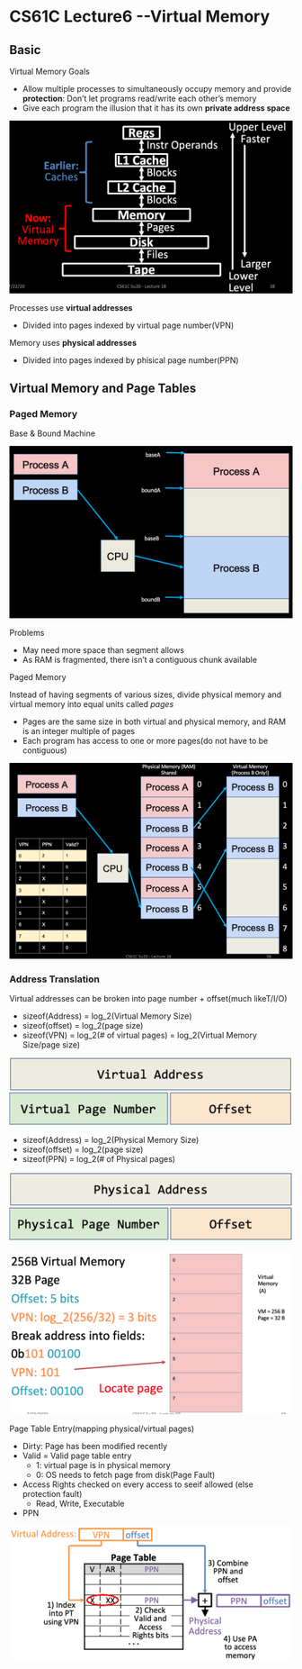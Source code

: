 # CS61C Lecture6 --Virtual Memory
## Basic

Virtual Memory Goals
- Allow multiple processes to simultaneously occupy memory and provide **protection**: Don’t let programs read/write each other’s memory
- Give each program the illusion that it has its
own **private address space**

![20220603203635](https://raw.githubusercontent.com/zxc2012/image/main/20220603203635.png)

Processes use **virtual addresses**
- Divided into pages indexed by virtual page number(VPN)

Memory uses **physical addresses**
- Divided into pages indexed by phisical page number(PPN)

## Virtual Memory and Page Tables
### Paged Memory

Base & Bound Machine

![20221126210452](https://raw.githubusercontent.com/zxc2012/image/main/20221126210452.png)

Problems
- May need more space than segment allows
- As RAM is fragmented, there isn’t a contiguous chunk available

Paged Memory

Instead of having segments of various sizes, divide physical memory and virtual memory into equal units called *pages*
- Pages are the same size in both virtual and physical memory, and RAM is an integer multiple of pages
- Each program has access to one or more pages(do not have to be contiguous)

![20220603214957](https://raw.githubusercontent.com/zxc2012/image/main/20220603214957.png)

### Address Translation

Virtual addresses can be broken into page number + offset(much likeT/I/O)

- sizeof(Address) = log_2(Virtual Memory Size)
- sizeof(offset) = log_2(page size)
- sizeof(VPN) = log_2(# of virtual pages) = log_2(Virtual Memory Size/page size)

![20220603214329](https://raw.githubusercontent.com/zxc2012/image/main/20220603214329.png)

- sizeof(Address) = log_2(Physical Memory Size)
- sizeof(offset) = log_2(page size)
- sizeof(PPN) = log_2(# of Physical pages)

![20220603214355](https://raw.githubusercontent.com/zxc2012/image/main/20220603214355.png)

![20221126221332](https://raw.githubusercontent.com/zxc2012/image/main/20221126221332.png)

Page Table Entry(mapping physical/virtual pages)

- Dirty: Page has been modified recently
- Valid = Valid page table entry
    - 1: virtual page is in physical memory
    - 0: OS needs to fetch page from disk(Page Fault)
- Access Rights checked on every access to seeif allowed (else protection fault)
    - Read, Write, Executable
- PPN

![20220603215849](https://raw.githubusercontent.com/zxc2012/image/main/20220603215849.png)